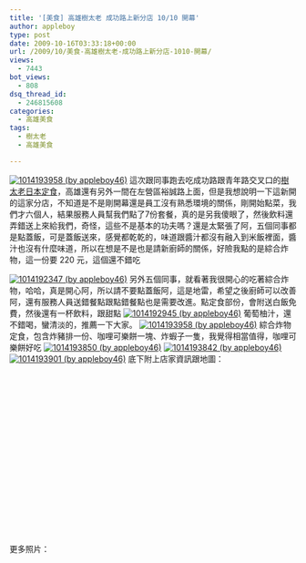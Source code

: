 ```yaml
---
title: '[美食] 高雄樹太老 成功路上新分店 10/10 開幕'
author: appleboy
type: post
date: 2009-10-16T03:33:18+00:00
url: /2009/10/美食-高雄樹太老-成功路上新分店-1010-開幕/
views:
  - 7443
bot_views:
  - 808
dsq_thread_id:
  - 246815608
categories:
  - 高雄美食
tags:
  - 樹太老
  - 高雄美食

---
```

[<img src="https://i1.wp.com/farm3.static.flickr.com/2641/4010730373_88a2dc9b93.jpg?resize=500%2C375&#038;ssl=1" title="1014193958 (by appleboy46)" alt="1014193958 (by appleboy46)" data-recalc-dims="1" />][1] 這次跟同事跑去吃成功路跟青年路交叉口的[樹太老日本定食][2]，高雄還有另外一間在左營區裕誠路上面，但是我想說明一下這新開的這家分店，不知道是不是剛開幕還是員工沒有熟悉環境的關係，剛開始點菜，我們才六個人，結果服務人員幫我們點了7份套餐，真的是另我傻眼了，然後飲料還弄錯送上來給我們，奇怪，這些不是基本的功夫嗎？還是太緊張了阿，五個同事都是點蓋飯，可是蓋飯送來，感覺都乾乾的，味道跟醬汁都沒有融入到米飯裡面，醬汁也沒有什麼味道，所以在想是不是也是請新廚師的關係，好險我點的是綜合炸物，這一份要 220 元，這個還不錯吃 <!--more-->

[<img src="https://i1.wp.com/farm3.static.flickr.com/2563/4011460494_3cedbf3b3f.jpg?resize=500%2C375&#038;ssl=1" title="1014192347 (by appleboy46)" alt="1014192347 (by appleboy46)" data-recalc-dims="1" />][3] 另外五個同事，就看著我很開心的吃著綜合炸物，哈哈，真是開心阿，所以請不要點蓋飯阿，這是地雷，希望之後廚師可以改善阿，還有服務人員送錯餐點跟點錯餐點也是需要改進。點定食部份，會附送白飯免費，然後還有一杯飲料，跟甜點 [<img src="https://i0.wp.com/farm3.static.flickr.com/2592/4011461896_753192003d.jpg?resize=375%2C500&#038;ssl=1" title="1014192945 (by appleboy46)" alt="1014192945 (by appleboy46)" data-recalc-dims="1" />][4] 葡萄柚汁，還不錯喝，蠻清淡的，推薦一下大家。 [<img src="https://i1.wp.com/farm3.static.flickr.com/2641/4010730373_88a2dc9b93.jpg?resize=500%2C375&#038;ssl=1" title="1014193958 (by appleboy46)" alt="1014193958 (by appleboy46)" data-recalc-dims="1" />][1] 綜合炸物定食，包含炸豬排一份、咖哩可樂餅一塊、炸蝦子一隻，我覺得相當值得，咖哩可樂餅好吃 [<img src="https://i1.wp.com/farm3.static.flickr.com/2513/4010715461_b7560eaf5c.jpg?resize=375%2C500&#038;ssl=1" title="1014193850 (by appleboy46)" alt="1014193850 (by appleboy46)" data-recalc-dims="1" />][5] [<img src="https://i0.wp.com/farm3.static.flickr.com/2485/4010712029_c7bcac460b.jpg?resize=375%2C500&#038;ssl=1" title="1014193842 (by appleboy46)" alt="1014193842 (by appleboy46)" data-recalc-dims="1" />][6] [<img src="https://i2.wp.com/farm3.static.flickr.com/2636/4011480716_178094cd28.jpg?resize=500%2C375&#038;ssl=1" title="1014193901 (by appleboy46)" alt="1014193901 (by appleboy46)" data-recalc-dims="1" />][7] 底下附上店家資訊跟地圖： 

<div id="map_address_20091014" style="width: 500px; height: 300px">
</div> 更多照片：

 [1]: https://www.flickr.com/photos/appleboy/4010730373/ "1014193958 (by appleboy46)"
 [2]: http://www.kitaro.tw/index.html
 [3]: https://www.flickr.com/photos/appleboy/4011460494/ "1014192347 (by appleboy46)"
 [4]: https://www.flickr.com/photos/appleboy/4011461896/ "1014192945 (by appleboy46)"
 [5]: https://www.flickr.com/photos/appleboy/4010715461/ "1014193850 (by appleboy46)"
 [6]: https://www.flickr.com/photos/appleboy/4010712029/ "1014193842 (by appleboy46)"
 [7]: https://www.flickr.com/photos/appleboy/4011480716/ "1014193901 (by appleboy46)"